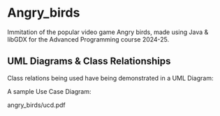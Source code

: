 # Angry_birds
Immitation of the popular video game Angry birds, made using Java &amp; libGDX for the Advanced Programming course 2024-25.

## UML Diagrams & Class Relationships
Class relations being used have being demonstrated in a UML Diagram:

A sample Use Case Diagram:

   angry_birds/ucd.pdf
